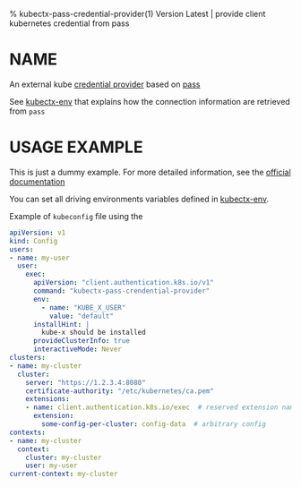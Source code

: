 % kubectx-pass-credential-provider(1) Version Latest | provide client kubernetes credential from pass 
# NAME

An external kube [credential provider](https://github.com/kubernetes/enhancements/blob/master/keps/sig-auth/541-external-credential-providers/README.md#provider-configuration)
based on [pass](https://www.passwordstore.org/)


See [kubectx-env](kubectx-env.md) that explains how the connection information
are retrieved from `pass`

# USAGE EXAMPLE

This is just a dummy example. For more detailed information, see the
[official documentation](https://github.com/kubernetes/enhancements/blob/master/keps/sig-auth/541-external-credential-providers/README.md#provider-configuration)

You can set all driving environments variables defined in [kubectx-env](kubectx-env.md).

Example of `kubeconfig` file using the 
```yaml
apiVersion: v1
kind: Config
users:
- name: my-user
  user:
    exec:
      apiVersion: "client.authentication.k8s.io/v1"
      command: "kubectx-pass-crendential-provider"
      env:
        - name: "KUBE_X_USER"
          value: "default"
      installHint: |
        kube-x should be installed
      provideClusterInfo: true
      interactiveMode: Never
clusters:
- name: my-cluster
  cluster:
    server: "https://1.2.3.4:8080"
    certificate-authority: "/etc/kubernetes/ca.pem"
    extensions:
    - name: client.authentication.k8s.io/exec  # reserved extension name for per cluster exec config
      extension:
        some-config-per-cluster: config-data  # arbitrary config
contexts:
- name: my-cluster
  context:
    cluster: my-cluster
    user: my-user
current-context: my-cluster
```



